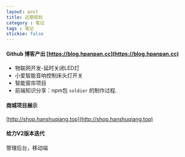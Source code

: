 ```yaml
---
layout: post
title: 近期规划
category : 笔记
tags : 笔记
stickie: false
---
```


#### Github 博客产出 [https://blog.hpanpan.cc](https://blog.hpanpan.cc)

 - 物联网开发-延时关闭LED灯
 - 小爱智能音响控制床头灯开关
 - 智能窗帘项目
 - 前端知识分享：npm包 ```soldier```  的制作过程.

#### 商城项目展示

[http://shop.hanshuqiang.top](http://shop.hanshuqiang.top)

#### 给力V2版本迭代

管理后台，移动端
